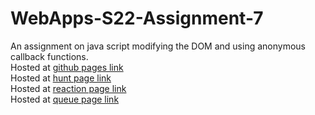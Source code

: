 # WebApps-S22-Assignment-7
An assignment on java script modifying the DOM and using anonymous callback functions.
<br>
Hosted at <a href="https://github.com/44-563-Web-Apps-S22/webapps-s22-assignment-7-Trilochan-Reddy/settings/pages">github pages link</a><br>
Hosted at <a href="https://44-563-web-apps-s22.github.io/webapps-s22-assignment-7-Trilochan-Reddy/hunt.html">hunt page link</a><br>
Hosted at <a href="https://44-563-web-apps-s22.github.io/webapps-s22-assignment-7-Trilochan-Reddy/reaction.html">reaction page link</a><br>
Hosted at <a href="https://44-563-web-apps-s22.github.io/webapps-s22-assignment-7-Trilochan-Reddy/queue.html">queue page link</a>
